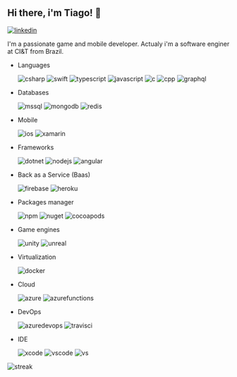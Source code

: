 ## Hi there, i'm Tiago! 👋

<p align="center">

[![linkedin](https://img.shields.io/badge/LinkedIn-0077B5?style=flat&logo=linkedin&logoColor=FFFFFF)](https://www.linkedin.com/in/tiago-o-16687b5/)

</p>

I'm a passionate game and mobile developer. Actualy i'm a software enginer at CI&T from Brazil.

<p>

* Languages

    ![csharp](https://img.shields.io/badge/C%23-239120?style=flat&logo=c-sharp&logoColor=white)
    ![swift](https://img.shields.io/badge/Swift-FA7343?style=flat&logo=swift&logoColor=white)
    ![typescript](https://img.shields.io/badge/TypeScript-007ACC?style=flat&logo=typescript&logoColor=white)
    ![javascript](https://img.shields.io/badge/JavaScript-F7DF1E?style=flat&logo=javascript&logoColor=black)
    ![c](https://img.shields.io/badge/C-00599C?style=flat&logo=c&logoColor=white)
    ![cpp](https://img.shields.io/badge/C%2B%2B-00599C?style=flat&logo=c%2B%2B&logoColor=white)
    ![graphql](https://img.shields.io/badge/GraphQl-E10098?style=flat&logo=graphql&logoColor=white)

* Databases

    ![mssql](https://img.shields.io/badge/Microsoft%20SQL%20Sever-CC2927?style=flat&logo=microsoft%20sql%20server&logoColor=white)
    ![mongodb](https://img.shields.io/badge/MongoDB-4EA94B?style=flat&logo=mongodb&logoColor=white)
    ![redis](https://img.shields.io/badge/redis-%23DD0031.svg?&style=flat&logo=redis&logoColor=white)

* Mobile

    ![ios](https://img.shields.io/badge/iOS-000000?style=flat&logo=ios&logoColor=white)
    ![xamarin](https://img.shields.io/badge/Xamarin-3498DB?style=flat&logo=xamarin&logoColor=white)

* Frameworks

    ![dotnet](https://img.shields.io/badge/.NET-5C2D91?style=flat&logo=dot-net&logoColor=white)
    ![nodejs](https://img.shields.io/badge/Node.js-43853D?style=flat&logo=node-dot-js&logoColor=white)
    ![angular](https://img.shields.io/badge/Angular-DD0031?style=flat&logo=angular&logoColor=white)

* Back as a Service (Baas)
    
    ![firebase](https://img.shields.io/badge/firebase-ffca28?style=flat&logo=firebase&logoColor=black)
    ![heroku](https://img.shields.io/badge/Heroku-430098?style=flat&logo=heroku&logoColor=white)
    
* Packages manager

    ![npm](https://img.shields.io/badge/npm-CB3837?style=flat&logo=npm&logoColor=white)
    ![nuget](https://img.shields.io/badge/NuGet-004880?style=flat&logo=nuget&logoColor=white)
    ![cocoapods](https://img.shields.io/badge/cocoapods-FA2A02?style=flat&logo=cocoapods&logoColor=white)

* Game engines

    ![unity](https://img.shields.io/badge/Unity-100000?style=flat&logo=unity&logoColor=white)
    ![unreal](https://img.shields.io/badge/-Unreal%20Engine-313131?style=flat&logo=unreal-engine&logoColor=white)

* Virtualization

    ![docker](https://img.shields.io/badge/Docker-2CA5E0?style=flat&logo=docker&logoColor=white)

* Cloud

    ![azure](https://img.shields.io/badge/microsoft%20azure-0089D6?style=flat&logo=microsoft-azure&logoColor=white)
    ![azurefunctions](https://img.shields.io/badge/Azure_Functions-0062AD?style=flat&logo=azure-functions&logoColor=white)
    
* DevOps
    
    ![azuredevops](https://img.shields.io/badge/Azure_DevOps-0078D7?style=flat&logo=azure-devops&logoColor=white)
    ![travisci](https://img.shields.io/badge/travis_CI-FFFFFF?style=flat&logo=travisci&logoColor=878888)

* IDE

    ![xcode](https://img.shields.io/badge/Xcode-007ACC?style=flat&logo=Xcode&logoColor=white)
    ![vscode](https://img.shields.io/badge/Visual_Studio_Code-0078D4?style=flat&logo=visual%20studio%20code&logoColor=white)
    ![vs](https://img.shields.io/badge/Visual_Studio-5C2D91?style=flat&logo=visual%20studio&logoColor=white)

</p>

![streak](https://github-readme-streak-stats.herokuapp.com/?user=tsabian&theme=onedark)
